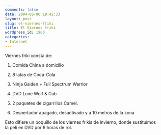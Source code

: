 ```yaml
---
comments: false
date: 2004-08-06 19:42:33
layout: post
slug: el-viernes-friki
title: El Viernes friki
wordpress_id: 1903
categories:
- Internet
---
```


Viernes friki consta de:







  1. Comida China a domicilio


  2. 8 latas de Coca-Cola


  3. Ninja Gaiden + Full Spectrum Warrior


  4. DVD Lone Wolf & Cub


  5. 2 paquetes de cigarrillos Camel.


  6. Despertador apagado, desactivado y a 10 metros de la zona.





Esto difiere un poquillo de los viernes frikis de invierno, donde sustituímos la peli en DVD por 8 horas de rol.




 
